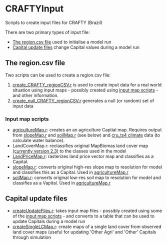 # CRAFTYInput
Scripts to create input files for CRAFTY (Brazil)

There are two primary types of input file:
- [The region.csv file](#the-region.csv-file) used to initialise a model run
- [Capital update files](#capital-update-files) change Capital values during a model run 

## The region.csv file
Two scripts can be used to create a region.csv file:
 
1. [create_CRAFTY_regionCSV.r](create_CRAFTY_regionCSV.r) is used to create input data for a real world situation using input maps - possibly created using [input map scripts](#input-map-scripts) - and other information. 
2. [create_null_CRAFTY_regionCSV.r](create_null_CRAFTY_regionCSV.r) generates a null (or random) set of input data 

### Input map scripts

- [agricultureMap.r](agricultureMap.r): creates an an agriculture Captial map. Requires output from [slopeMap.r](slopeMap.r) and [soilMap.r](soilMap.r) (see below) and [cru_ts4 climate](https://crudata.uea.ac.uk/cru/data/hrg/) data (to calculate water balance).   
- LandCoverMap.r: reclassifies original MapBiomas land cover map [(currently version 2.3)](http://mapbiomas.org/pages/database/mapbiomas_collection) to the classes used in the model
- [LandPriceMap.r](LandPriceMap.r): rasterizes land price vector map and classifies as a Capital.
- [slopeMap.r](slopeMap.r): converts original high-res slope map to resolution for model and classifies this as a Capital. Used in [agricultureMap.r](agricultureMap.r)
- [soilMap.r](soilMap.r): converts original low-res soil map to resolution for model and classifies as a Vapital. Used in [agricultureMap.r](agricultureMap.r)

## Capital update files

- [createUpdateFiles.r](createUpdateFiles.r): takes input map files - possibly created using some of the [input map scripts](#input-map-scripts) - and converts to a table that can be used to update Capitals during a model run
- [createSingleLCMap.r](createSingleLCMap.r): create maps of a single land cover from observed land cover maps (useful for updating 'Other Agri' and 'Other' Capitals through simulation
